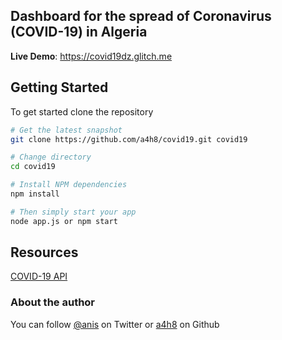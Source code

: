 ## Dashboard for the spread of Coronavirus (COVID-19) in Algeria

**Live Demo**: https://covid19dz.glitch.me

## Getting Started

To get started clone the repository

```bash
# Get the latest snapshot
git clone https://github.com/a4h8/covid19.git covid19

# Change directory
cd covid19

# Install NPM dependencies
npm install

# Then simply start your app
node app.js or npm start

```

## Resources

[COVID-19 API](https://covid19-api-algeria.herokuapp.com)

### About the author

You can follow [@anis](https://twitter.com/onisua) on Twitter or [a4h8](https://github.com/a4h8/) on Github
